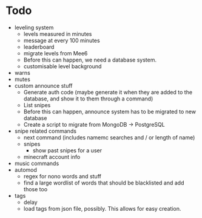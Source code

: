# Todo

- leveling system
    - levels measured in minutes
    - message at every 100 minutes
    - leaderboard
    - migrate levels from Mee6
    - Before this can happen, we need a database system.
    - customisable level background
- warns
- mutes
- custom announce stuff
    - Generate auth code (maybe generate it when they are added to the database, and show it to them through a command)
    - List snipes
    - Before this can happen, announce system has to be migrated to new database
	- Create a script to migrate from MongoDB -> PostgreSQL
- snipe related commands
    - next command (includes namemc searches and / or length of name)
    - snipes
        - show past snipes for a user
    - minecraft account info
- music commands
- automod
    - regex for nono words and stuff
    - find a large wordlist of words that should be blacklisted and add those too
- tags
    - delay
    - load tags from json file, possibly. This allows for easy creation.
